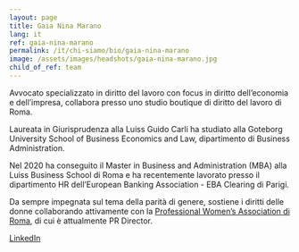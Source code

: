 ```yaml
---
layout: page
title: Gaia Nina Marano
lang: it
ref: gaia-nina-marano
permalink: /it/chi-siamo/bio/gaia-nina-marano
image: /assets/images/headshots/gaia-nina-marano.jpg
child_of_ref: team
---
```


Avvocato specializzato in diritto del lavoro con focus in diritto dell’economia e  dell’impresa, collabora presso uno studio boutique di diritto del lavoro di Roma.

Laureata in Giurisprudenza alla Luiss Guido Carli ha studiato alla Goteborg University School of Business Economics and Law, dipartimento di Business Administration.

Nel 2020 ha conseguito il Master in Business and Administration (MBA) alla Luiss Business School di Roma e ha recentemente lavorato presso il dipartimento HR dell’European Banking Association - EBA Clearing di Parigi.

Da sempre impegnata sul tema della parità di genere, sostiene i diritti delle donne collaborando attivamente con la [Professional Women’s Association di Roma](https://www.pwarome.org/), di cui è attualmente PR Director.

[LinkedIn](https://www.linkedin.com/in/gnmarano/)
